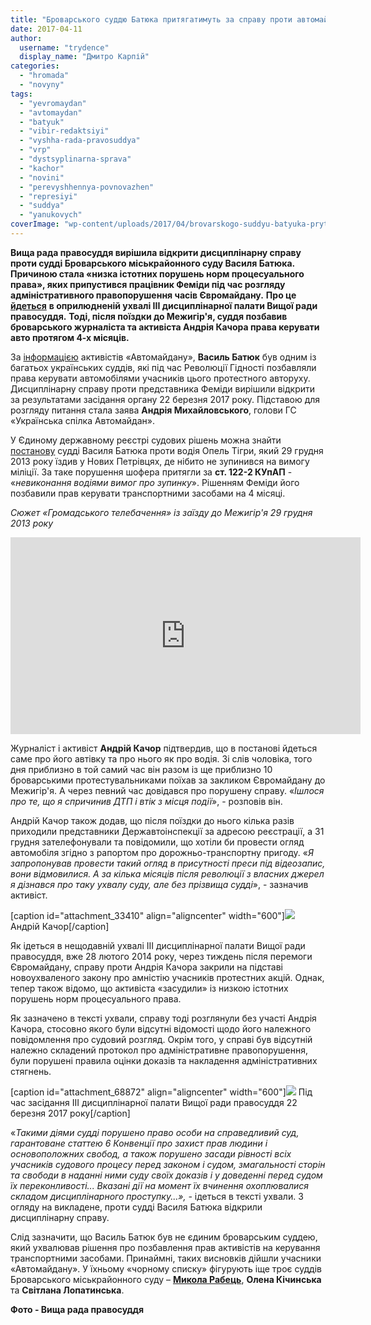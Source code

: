 ```yaml
---
title: "Броварського суддю Батюка притягатимуть за справу проти автомайданівця Качора"
date: 2017-04-11
author: 
  username: "trydence"
  display_name: "Дмитро Карпій"
categories: 
  - "hromada"
  - "novyny"
tags: 
  - "yevromaydan"
  - "avtomaydan"
  - "batyuk"
  - "vibir-redaktsiyi"
  - "vyshha-rada-pravosuddya"
  - "vrp"
  - "dystsyplinarna-sprava"
  - "kachor"
  - "novini"
  - "perevyshhennya-povnovazhen"
  - "represiyi"
  - "suddya"
  - "yanukovych"
coverImage: "wp-content/uploads/2017/04/brovarskogo-suddyu-batyuka-pryty.jpg"
---
```


**Вища рада правосуддя вирішила відкрити дисциплінарну справу проти судді Броварського міськрайонного суду Василя Батюка. Причиною стала «низка істотних порушень норм процесуального права», яких припустився працівник Феміди під час розгляду адміністративного правопорушення часів Євромайдану.** **Про це** [**йдеться**](https://www.vru.gov.ua/act/9105) **в оприлюдненій ухвалі ІІІ дисциплінарної палати Вищої ради правосуддя.** **Тоді, після поїздки до Межигір'я, суддя позбавив броварського журналіста та активіста Андрія Качора права керувати авто протягом 4-х місяців.**

За [інформацією](https://www.facebook.com/automaidan/posts/879222845422398) активістів «Автомайдану», **Василь Батюк** був одним із багатьох українських суддів, які під час Революції Гідності позбавляли права керувати автомобілями учасників цього протестного авторуху. Дисциплінарну справу проти представника Феміди вирішили відкрити за результатами засідання органу 22 березня 2017 року. Підставою для розгляду питання стала заява **Андрія Михайловського**, голови ГС «Українська спілка Автомайдан».

У Єдиному державному реєстрі судових рішень можна знайти [постанову](https://www.reyestr.court.gov.ua/Review/36687440) судді Василя Батюка проти водія Опель Тігри, який 29 грудня 2013 року їздив у Нових Петрівцях, де нібито не зупинився на вимогу міліції. За таке порушення шофера притягли за **ст. 122-2 КУпАП** - «_невиконання водіями вимог про зупинку_». Рішенням Феміди його позбавили прав керувати транспортними засобами на 4 місяці.

_Сюжет_ _«Громадського телебачення» із заїзду до Межигір'я 29 грудня 2013 року_

<iframe src="https://www.youtube.com/embed/KLqjSMyDsAk" width="560" height="315" frameborder="0" allowfullscreen="allowfullscreen"></iframe>

Журналіст і активіст **Андрій Качор** підтвердив, що в постанові йдеться саме про його автівку та про нього як про водія. Зі слів чоловіка, того дня приблизно в той самий час він разом із ще приблизно 10 броварськими протестувальниками поїхав за закликом Євромайдану до Межигір'я. А через певний час довідався про порушену справу. «_Ішлося про те, що я спричинив ДТП і втік з місця події_», - розповів він.

Андрій Качор також додав, що після поїздки до нього кілька разів приходили представники Державтоінспекції за адресою реєстрації, а 31 грудня зателефонували та повідомили, що хотіли би провести огляд автомобіля згідно з рапортом про дорожньо-транспортну пригоду. «_Я запропонував провести такий огляд в присутності преси під відеозапис, вони відмовилися. А за кілька місяців після революції з власних джерел я дізнався про таку ухвалу суду, але без прізвища судді_», - зазначив активіст.

\[caption id="attachment\_33410" align="aligncenter" width="600"\][![](https://mpz.brovary.org/wp-content/uploads/2015/02/Kachor-Andriy-IMG_0614.jpg)](https://mpz.brovary.org/wp-content/uploads/2015/02/Kachor-Andriy-IMG_0614.jpg) Андрій Качор\[/caption\]

Як ідеться в нещодавній ухвалі ІІІ дисциплінарної палати Вищої ради правосуддя, вже 28 лютого 2014 року, через тиждень після перемоги Євромайдану, справу проти Андрія Качора закрили на підставі новоухваленого закону про амністію учасників протестних акцій. Однак, тепер також відомо, що активіста «засудили» із низкою істотних порушень норм процесуального права.

Як зазначено в тексті ухвали, справу тоді розглянули без участі Андрія Качора, стосовно якого були відсутні відомості щодо його належного повідомлення про судовий розгляд. Окрім того, у справі був відсутній належно складений протокол про адміністративне правопорушення, були порушені правила оцінки доказів та накладення адміністративних стягнень.

\[caption id="attachment\_68872" align="aligncenter" width="600"\][![](https://mpz.brovary.org/wp-content/uploads/2017/04/Screenshot_34.png)](https://mpz.brovary.org/wp-content/uploads/2017/04/Screenshot_34.png) Під час засідання ІІІ дисциплінарної палати Вищої ради правосуддя 22 березня 2017 року\[/caption\]

«_Такими діями судді порушено право особи на справедливий суд, гарантоване статтею 6 Конвенції про захист прав людини і основоположних свобод, а також порушено засади рівності всіх учасників судового процесу перед законом і судом, змагальності сторін та свободи в наданні ними суду своїх доказів і у доведенні перед судом їх переконливості... Вказані дії на момент їх вчинення охоплювалися складом дисциплінарного проступку...», -_ ідеться в тексті ухвали. З огляду на викладене, проти судді Василя Батюка відкрили дисциплінарну справу.

Слід зазначити, що Василь Батюк був не єдиним броварським суддею, який ухвалював рішення про позбавлення прав активістів на керування транспортними засобами. Принаймні, таких висновків дійшли учасники «Автомайдану». У їхньому «чорному списку» фігурують іще троє суддів Броварського міськрайонного суду – [**Микола Рабець**](https://mpz.brovary.org/brovarskogo-suddyu-suditimut-za-represiyi-aktivistiv/), **Олена Кічинська** та **Світлана Лопатинська**.

**Фото - Вища рада правосуддя**
